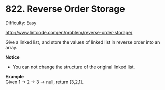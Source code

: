 # 822. Reverse Order Storage

Difficulty: Easy

http://www.lintcode.com/en/problem/reverse-order-storage/

Give a linked list, and store the values of linked list in reverse order into an array.

**Notice**  
* You can not change the structure of the original linked list.

**Example**  
Given 1 -> 2 -> 3 -> null, return [3,2,1].
